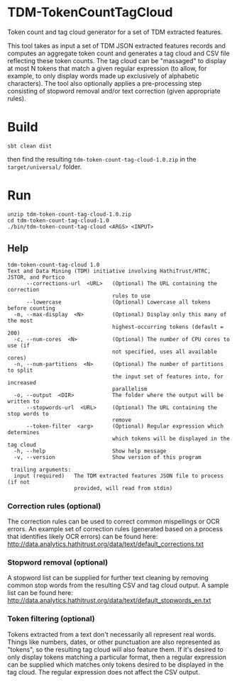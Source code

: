 # TDM-TokenCountTagCloud

Token count and tag cloud generator for a set of TDM extracted features.

This tool takes as input a set of TDM JSON extracted features records and computes an aggregate token count and generates a tag cloud and CSV file reflecting these token counts.  The tag cloud can be "massaged" to display at most N tokens that match a given regular expression (to allow, for example, to only display words made up exclusively of alphabetic characters).  The tool also optionally applies a pre-processing step consisting of stopword removal and/or text correction (given appropriate rules).

# Build

`sbt clean dist`

then find the resulting `tdm-token-count-tag-cloud-1.0.zip` in the `target/universal/` folder.

# Run

```
unzip tdm-token-count-tag-cloud-1.0.zip
cd tdm-token-count-tag-cloud-1.0
./bin/tdm-token-count-tag-cloud <ARGS> <INPUT>
```

## Help

```
tdm-token-count-tag-cloud 1.0
Text and Data Mining (TDM) initiative involving HathiTrust/HTRC, JSTOR, and Portico
      --corrections-url  <URL>   (Optional) The URL containing the correction
                                 rules to use
      --lowercase                (Optional) Lowercase all tokens before counting
  -m, --max-display  <N>         (Optional) Display only this many of the most
                                 highest-occurring tokens (default = 200)
  -c, --num-cores  <N>           (Optional) The number of CPU cores to use (if
                                 not specified, uses all available cores)
  -n, --num-partitions  <N>      (Optional) The number of partitions to split
                                 the input set of features into, for increased
                                 parallelism
  -o, --output  <DIR>            The folder where the output will be written to
      --stopwords-url  <URL>     (Optional) The URL containing the stop words to
                                 remove
      --token-filter  <arg>      (Optional) Regular expression which determines
                                 which tokens will be displayed in the tag cloud
  -h, --help                     Show help message
  -v, --version                  Show version of this program

 trailing arguments:
  input (required)   The TDM extracted features JSON file to process (if not
                     provided, will read from stdin)
```

### Correction rules (optional)

The correction rules can be used to correct common mispellings or OCR errors. An example set of correction rules (generated based on a process that identifies likely OCR errors) can be found here: http://data.analytics.hathitrust.org/data/text/default_corrections.txt

### Stopword removal (optional)

A stopword list can be supplied for further text cleaning by removing common stop words from the resulting CSV and tag cloud output. A sample list can be found here: http://data.analytics.hathitrust.org/data/text/default_stopwords_en.txt

### Token filtering (optional)

Tokens extracted from a text don't necessarily all represent real words. Things like numbers, dates, or other punctuation are also represented as "tokens", so the resulting tag cloud will also feature them.  If it's desired to only display tokens matching a particular format, then a regular expression can be supplied which matches only tokens desired to be displayed in the tag cloud. The regular expression does not affect the CSV output.
